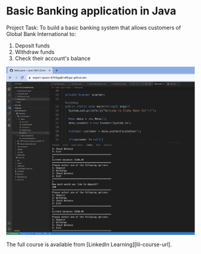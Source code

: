 # Basic Banking application in Java 

Project Task: To build a basic banking system that allows customers of Global Bank International to:
1. Deposit funds
2. Withdraw funds
3. Check their account's balance

![thumbnail](https://github.com/ArleneCM/java-7601/blob/main/thumbnail_banking.png)

The full course is available from [LinkedIn Learning][lil-course-url].

